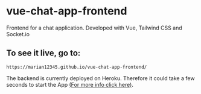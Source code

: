 # vue-chat-app-frontend

Frontend for a chat application. Developed with Vue, Tailwind CSS and Socket.io

## To see it live, go to:

```
https://marian12345.github.io/vue-chat-app-frontend/
```

The backend is currently deployed on Heroku. Therefore it could take a few seconds to start the App [(For more info click here)](https://blog.heroku.com/app_sleeping_on_heroku#:~:text=When%20an%20app%20on%20Heroku,run%20the%20web%20process%20type.).
